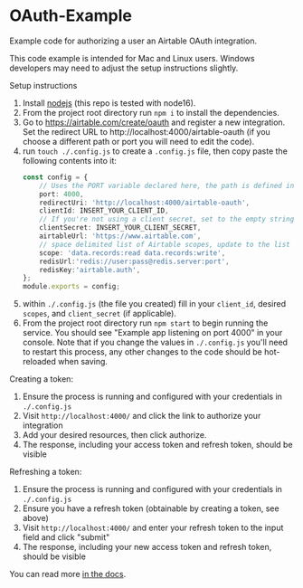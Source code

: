 # OAuth-Example

Example code for authorizing a user an Airtable OAuth integration.

This code example is intended for Mac and Linux users. Windows developers may need to adjust the setup instructions slightly.

Setup instructions

1. Install [nodejs](https://nodejs.org/en/) (this repo is tested with node16).
2. From the project root directory run `npm i` to install the dependencies.
3. Go to https://airtable.com/create/oauth and register a new integration. Set the redirect URL to http://localhost:4000/airtable-oauth (if you choose a different path or port you will need to edit the code).
4. run `touch ./.config.js` to create a `.config.js` file, then copy paste the following contents into it:
    ```typescript
    const config = {
        // Uses the PORT variable declared here, the path is defined in code
        port: 4000,
        redirectUri: 'http://localhost:4000/airtable-oauth',
        clientId: INSERT_YOUR_CLIENT_ID,
        // If you're not using a client secret, set to the empty string: ""
        clientSecret: INSERT_YOUR_CLIENT_SECRET,
        airtableUrl: 'https://www.airtable.com',
        // space delimited list of Airtable scopes, update to the list of scopes you want for your integration
        scope: 'data.records:read data.records:write',
        redisUrl:'redis://user:pass@redis.server:port',
        redisKey:'airtable.auth',
    };
    module.exports = config;
    ```
5. within `./.config.js` (the file you created) fill in your `client_id`, desired `scopes`, and `client_secret` (if applicable).
6. From the project root directory run `npm start` to begin running the service. You should see "Example app listening on port 4000" in your console. Note that if you change the values in `./.config.js` you'll need to restart this process, any other changes to the code should be hot-reloaded when saving.

Creating a token:

1. Ensure the process is running and configured with your credentials in `./.config.js`
2. Visit `http://localhost:4000/` and click the link to authorize your integration
3. Add your desired resources, then click authorize.
4. The response, including your access token and refresh token, should be visible

Refreshing a token:
1. Ensure the process is running and configured with your credentials in `./.config.js`
2. Ensure you have a refresh token (obtainable by creating a token, see above)
3. Visit `http://localhost:4000/` and enter your refresh token to the input field and click "submit"
4. The response, including your new access token and refresh token, should be visible


You can read more [in the docs](https://airtable.com/oauth-beta-developer-reference).
